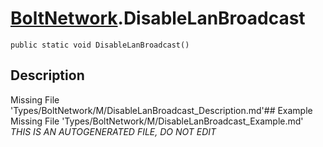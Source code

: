 # [BoltNetwork](Types/BoltNetwork.md).DisableLanBroadcast
`public static void DisableLanBroadcast()`
## Description
Missing File 'Types/BoltNetwork/M/DisableLanBroadcast_Description.md'## Example
Missing File 'Types/BoltNetwork/M/DisableLanBroadcast_Example.md'
*THIS IS AN AUTOGENERATED FILE, DO NOT EDIT*
